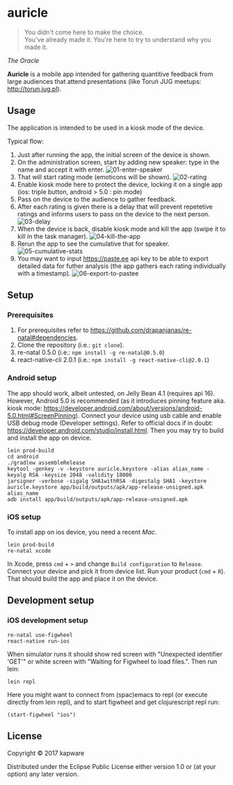 # auricle

> You didn't come here to make the choice. </br>
> You've already made it. You're here to try to understand why you made it.

_The Oracle_

**Auricle** is a mobile app intended for gathering quantitive feedback from large audiences that attend presentations (like Toruń JUG meetups: http://torun.jug.pl).

## Usage
The application is intended to be used in a kiosk mode of the device. 

Typical flow:
1. Just after running the app, the initial screen of the device is shown.
2. On the administration screen, start by adding new speaker: type in the name and accept it with enter.
![01-enter-speaker](https://cloud.githubusercontent.com/assets/6385017/25023669/07501404-209b-11e7-9e92-7283300cac2e.png)
3. That will start rating mode (emoticons will be shown).
![02-rating](https://cloud.githubusercontent.com/assets/6385017/25023666/0743ebac-209b-11e7-87fd-0b402929a645.png)
4. Enable kiosk mode here to protect the device, locking it on a single app (ios: triple button, android > 5.0 : pin mode)
5. Pass on the device to the audience to gather feedback.
6. After each rating is given there is a delay that will prevent repetetive ratings and informs users to pass on the device to the next person.
![03-delay](https://cloud.githubusercontent.com/assets/6385017/25023665/07419cf8-209b-11e7-8d91-21b4511bc8b8.png)
7. When the device is back, disable kiosk mode and kill the app (swipe it to kill in the task manager).
![04-kill-the-app](https://cloud.githubusercontent.com/assets/6385017/25023664/073eb696-209b-11e7-83a3-90acf685bdf8.png)
8. Rerun the app to see the cumulative that for speaker.
![05-cumulative-stats](https://cloud.githubusercontent.com/assets/6385017/25023667/0744290a-209b-11e7-8310-11112b3d1536.png)
9. You may want to input https://paste.ee api key to be able to export detailed data for futher analysis (the app gathers each rating individually with a timestamp).
![06-export-to-pastee](https://cloud.githubusercontent.com/assets/6385017/25023668/0745a2ee-209b-11e7-88d5-1eb281dae36d.png)

## Setup

### Prerequisites
1. For prerequisites refer to https://github.com/drapanjanas/re-natal#dependencies.
2. Clone the repository (i.e.: `git clone`). 
3. re-natal 0.5.0 (i.e.: `npm install -g re-natal@0.5.0`)
4. react-native-cli 2.0.1 (i.e.: `npm install -g react-native-cli@2.0.1`)

### Android setup
The app should work, albeit untested, on Jelly Bean 4.1 (requires api 16). However, Android 5.0 is recommended (as it introduces pinning feature aka. kiosk mode: https://developer.android.com/about/versions/android-5.0.html#ScreenPinning). Connect your device using usb cable and enable USB debug mode (Developer settings). Refer to official docs if in doubt: https://developer.android.com/studio/install.html. Then you may try to build and install the app on device.
```
lein prod-build
cd android
./gradlew assembleRelease
keytool -genkey -v -keystore auricle.keystore -alias alias_name -keyalg RSA -keysize 2048 -validity 10000
jarsigner -verbose -sigalg SHA1withRSA -digestalg SHA1 -keystore auricle.keystore app/build/outputs/apk/app-release-unsigned.apk alias_name
adb install app/build/outputs/apk/app-release-unsigned.apk 
```

### iOS setup
To install app on ios device, you need a recent *Mac*.
```
lein prod-build
re-natal xcode
```
In Xcode, press `cmd` + `>` and change `Build configuration` to `Release`. Connect your device and pick it from device list. Run your product (`cmd` + `R`). That should build the app and place it on the device.

## Development setup

### iOS development setup
```
re-natal use-figwheel
react-native run-ios
```
When simulator runs it should show red screen with "Unexpected identifier 'GET'" or white screen with "Waiting for Figwheel to load files.". Then run lein:
```
lein repl
```
Here you might want to connect from (spac)emacs to repl (or execute directly from lein repl), and to start figwheel and get clojurescript repl run:
```
(start-figwheel "ios")
```

## License

Copyright © 2017 kapware

Distributed under the Eclipse Public License either version 1.0 or (at
your option) any later version.
